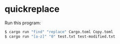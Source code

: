 # quickreplace

Run this program:

```sh
$ cargo run "find" "replace" Cargo.toml Copy.toml
$ cargo run "[a-z]" "0" test.txt test-modified.txt
```
